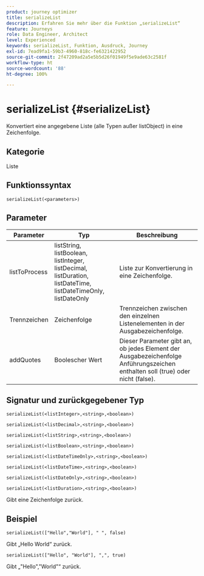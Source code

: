 ```yaml
---
product: journey optimizer
title: serializeList
description: Erfahren Sie mehr über die Funktion „serializeList“
feature: Journeys
role: Data Engineer, Architect
level: Experienced
keywords: serializeList, Funktion, Ausdruck, Journey
exl-id: 7ead9fa1-59b3-4960-818c-fe6321422952
source-git-commit: 2f47209ad2a5e5b5d26f01949f5e9ade63c2581f
workflow-type: ht
source-wordcount: '88'
ht-degree: 100%

---
```


# serializeList {#serializeList}

Konvertiert eine angegebene Liste (alle Typen außer listObject) in eine Zeichenfolge.

## Kategorie

Liste

## Funktionssyntax

`serializeList(<parameters>)`

## Parameter

| Parameter | Typ | Beschreibung |
|-----------|------------------|------------------|
| listToProcess | listString, listBoolean, listInteger, listDecimal, listDuration, listDateTime, listDateTimeOnly, listDateOnly | Liste zur Konvertierung in eine Zeichenfolge. |
| Trennzeichen | Zeichenfolge | Trennzeichen zwischen den einzelnen Listenelementen in der Ausgabezeichenfolge. |
| addQuotes | Boolescher Wert | Dieser Parameter gibt an, ob jedes Element der Ausgabezeichenfolge Anführungszeichen enthalten soll (true) oder nicht (false). |

## Signatur und zurückgegebener Typ

`serializeList(<listInteger>,<string>,<boolean>)`

`serializeList(<listDecimal>,<string>,<boolean>)`

`serializeList(<listString>,<string>,<boolean>)`

`serializeList(<listBoolean>,<string>,<boolean>)`

`serializeList(<listDateTimeOnly>,<string>,<boolean>)`

`serializeList(<listDateTime>,<string>,<boolean>)`

`serializeList(<listDateOnly>,<string>,<boolean>)`

`serializeList(<listDuration>,<string>,<boolean>)`

Gibt eine Zeichenfolge zurück.

## Beispiel

`serializeList(["Hello","World"], " ", false)`

Gibt „Hello World“ zurück.

`serializeList(["Hello", "World"], ",", true)`

Gibt „&quot;Hello&quot;,&quot;World&quot;“ zurück.
